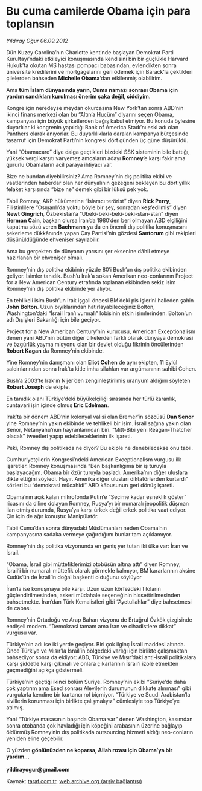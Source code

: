 # Bu cuma camilerde Obama için para toplansın

*Yıldıray Oğur 06.09.2012*

<div class="yazi"><p>Dün Kuzey Carolina’nın Charlotte kentinde başlayan Demokrat Parti Kurultayı’ndaki etkileyici konuşmasında kendisini bin bir güçlükle Harvard Hukuk’ta okutan MS hastası pompacı babasından, evlendikten sonra üniversite kredilerini ve mortgagelarını geri ödemek için Barack’la çektikleri çilelerden bahseden <b>Michelle Obama</b>’dan etkilenmiş olabilirim.</p>
<p>Ama <b>tüm İslam dünyasında yarın, Cuma namazı sonrası Obama için yardım sandıkları kurulması önerim şaka değil, ciddiyim</b>. </p>
<p>Kongre için neredeyse meydan okurcasına New York’tan sonra ABD’nin ikinci finans merkezi olan bu “Altın’a Hucüm” diyarını seçen Obama, kampanyası için büyük şirketlerden bağış kabul etmiyor. Bu konuda öylesine duyarlılar ki kongrenin yapıldığı Bank of America Stadı’nı eski adı olan Panthers olarak anıyorlar. Bu duyarlılıklarla daralan kampanya bütçesinde tasarruf için Demokrat Parti’nin kongresi dört günden üç güne düşürüldü.</p>
<p>Yani “Obamacare” diye dalga geçtikleri bizdeki SSK sisteminin bile battığı, yüksek vergi karşıtı varyemez amcaların adayı <b>Romney</b>’e karşı fakir ama gururlu Obamaların acil paraya ihtiyacı var.</p>
<p>Bize ne bundan diyebilirsiniz? Ama Romney’nin dış politika ekibi ve vaatlerinden haberdar olan her dünyalının gezegeni bekleyen bu dört yıllık felaket karşısında “bize ne” demek gibi bir lüksü pek yok. </p>
<p>Tabii Romney, AKP hükümetine “İslamcı terörist” diyen <b>Rick Perry</b>, Filistinlilere “Osmanlı’da yoktu böyle bir şey, sonradan keşfedilmiş” diyen <b>Newt Gingrich</b>, Özbekistan’a “Ubeki-beki-beki-beki-stan-stan” diyen <b>Herman Cain</b>, başkan olursa İran’da 1980’den beri olmayan ABD elçiliğini kapatma sözü veren <b>Bachmann</b> ya da en önemli dış politika konuşmasını şekerleme dükkânında yapan Çay Partisi’nin gözdesi <b>Santorum</b> gibi rakipleri düşünüldüğünde ehvenişer sayılabilir.</p>
<p>Ama bu gerçekten de dünyanın yarısını şer eksenine dâhil etmeye hazırlanan bir ehvenişer olmalı.</p>
<p>Romney’nin dış politika ekibinin yüzde 80’i Bush’un dış politika ekibinden geliyor. İsimler tanıdık. Bush’u Irak’a sokan Amerikan neo-conlarının Project for a New American Century etrafında toplanan ekibinden sekiz isim Romney’nin dış politika ekibinde yer alıyor.</p>
<p>En tehlikeli isim Bush’un Irak işgali öncesi BM’deki pis işlerini halleden şahin <b>John Bolton</b>. Uzun bıyıklarından hatırlayabileceğiniz Bolton, Washington’daki “İsrail İran’ı vurmalı” lobisinin etkin isimlerinden. Bolton’un adı Dışişleri Bakanlığı için bile geçiyor. </p>
<p>Project for a New American Century’nin kurucusu, American Exceptionalism denen yani ABD’nin bütün diğer ülkelerden farklı olarak dünyaya demokrasi ve özgürlük yayma misyonu olan bir devlet olduğu fikrinin öncülerinden <b>Robert Kagan</b> da Romney’nin ekibinde. </p>
<p>Yine Romney’nin danışmanı olan <b>Eliot Cohen</b> de aynı ekipten, 11 Eylül saldırılarından sonra Irak’ta kitle imha silahları var argümanının sahibi Cohen.</p>
<p>Bush’a 2003’te Irak’ın Nijer’den zenginleştirilmiş uranyum aldığını söyleten <b>Robert Joseph</b> de ekipte. </p>
<p>En tanıdık olanı Türkiye’deki büyükelçiliği sırasında her türlü karanlık, cuntavari işin içinde olmuş <b>Eric Edelman</b>. </p>
<p>Irak’ta bir dönem ABD’nin kolonyal valisi olan Bremer’in sözcüsü <b>Dan Senor</b> yine Romney’nin yakın ekibinde ve tehlikeli bir isim. İsrail sağına yakın olan Senor, Netanyahu’nun hayranlarından biri. “Mitt-Bibi yeni Reagan-Thatcher olacak” tweetleri yapıp edebileceklerinin ilk işareti.</p>
<p>Peki, Romney dış politikada ne diyor? Bu ekiple ne denebilecekse onu tabii.</p>
<p>Cumhuriyetçilerin Kongresi’ndeki American Exceptionalism vurgusu ilk işaretler. Romney konuşmasında “Ben başkanlığıma bir iş turuyla başlayacağım. Obama bir özür turuyla başladı. Amerika’nın diğer uluslara dikte ettiğini söyledi. Hayır. Amerika diğer ulusları diktatörlerden kurtardı” sözleri bu “demokrasi mücahidi” ABD kâbusunun geri dönüş işareti.</p>
<p>Obama’nın açık kalan mikrofonda Putin’e “Seçime kadar esneklik göster” ricasını da diline dolayan Romney, Rusya’yı bir numaralı jeopolitik düşman ilan etmiş durumda, Rusya’ya karşı ürkek değil erkek politika vaat ediyor. Çin için de ağır konuştu: Manipülatör. </p>
<p>Tabii Cuma’dan sonra dünyadaki Müslümanları neden Obama’nın kampanyasına sadaka vermeye çağırdığımı bunlar tam açıklamıyor. </p>
<p>Romney’nin dış politika vizyonunda en geniş yer tutan iki ülke var: İran ve İsrail. </p>
<p>“Obama, İsrail gibi müttefiklerimizi otobüsün altına attı” diyen Romney, İsrail’i bir numaralı müttefik olarak görmekle kalmıyor, BM kararlarının aksine Kudüs’ün de İsrail’in doğal başkenti olduğunu söylüyor</p>
<p>İran’la ise konuşmaya bile karşı. Uzun uzun körfezdeki filoların güçlendirilmesinden, askeri müdahale seçeneğinin hissettirilmesinden bahsetmekte. İran’dan Türk Kemalistleri gibi “Ayetullahlar” diye bahsetmesi de cabası. </p>
<p>Romney’nin Ortadoğu ve Arap Baharı vizyonu de Ertuğrul Özkök çizgisinde endişeli modern. “Demokrasi tamam ama İran ve cihadistlere dikkat” vurgusu var.</p>
<p>Türkiye’nin adı ise iki yerde geçiyor. Biri çok ilginç İsrail maddesi altında. Önce Türkiye ve Mısır’la İsrail’in bölgedeki varlığı için birlikte çalışmaktan bahsediyor sonra da ekliyor: ABD, Türkiye ve Mısır’daki anti-İsrail politikalara karşı şiddetle karşı çıkmalı ve onlara çıkarlarının İsrail’i izole etmekten geçmediğini açıkça göstermeli.</p>
<p>Türkiye’nin geçtiği ikinci bölüm Suriye. Romney’nin ekibi “Suriye’de daha çok yaptırım ama Esed sonrası Alevilerin durumunun dikkate alınması” gibi vurgularla kendine bir kurtarıcı rol biçmiyor. “Türkiye ve Suudi Arabistan’la sivillerin korunması için birlikte çalışmalıyız” cümlesiyle top Türkiye’ye atılmış.</p>
<p>Yani “Türkiye masasının başında Obama var” denen Washington, kasımdan sonra otobanda çok havladığı için köpeğini arabasının üzerine bağlayıp öldürmüş Romney’nin dış politikada outsourcing hizmeti aldığı neo-conların yeniden eline geçebilir.</p>
<p>O yüzden <b>gönlünüzden ne koparsa, Allah rızası için Obama’ya bir yardım...<br/><br/></b><b>yildirayogur@gmail.com</b></p>
</div>

Kaynak: [taraf.com.tr](http://www.taraf.com.tr/yildiray-ogur/makale-bu-cuma-camilerde-obama-icin-para-toplansin.htm), [web.archive.org (arşiv bağlantısı)](http://web.archive.org/web/20130709141804/http://www.taraf.com.tr/yildiray-ogur/makale-bu-cuma-camilerde-obama-icin-para-toplansin.htm)
